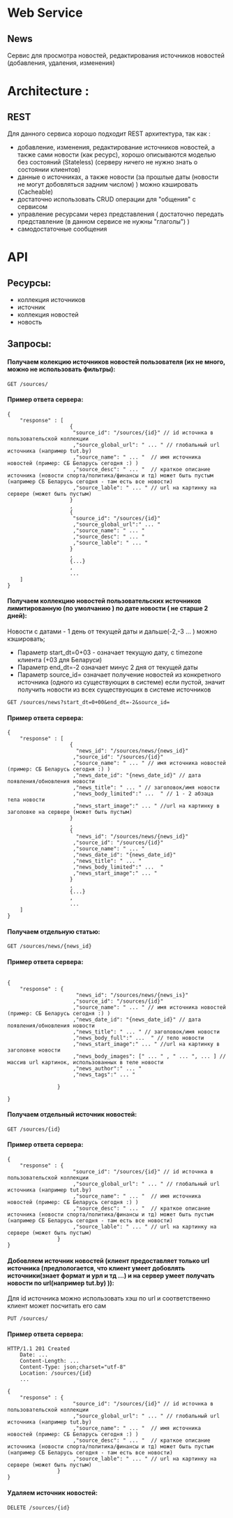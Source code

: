 # Web Service

## News

Сервис для просмотра новостей, редактирования источников новостей (добавления, удаления, изменения) 

# Architecture :

## REST

Для данного сервиса хорошо подходит REST архитектура, так как : 
 - добавление, изменения, редактирование источников новостей, а также сами новости (как ресурс), хорошо описываются моделью без состояний (Stateless)
   (серверу ничего не нужно знать о состоянии клиентов)
 - данные о источниках, а также новости (за прошлые даты (новости не могут добовляться задним числом) ) можно кэшировать (Cacheable)
 - достаточно использовать CRUD операции для "общения" с сервисом
 - управление ресурсами через представления ( достаточно передать представление (в данном сервисе не нужны "глаголы") ) 
 - самодостаточные сообщения

# API

## Ресурсы:

 - коллекция источников
 - источник
 - коллекция новостей
 - новость

## Запросы:

#### Получаем колекцию источников новостей пользователя (их не много, можно не использовать фильтры):
```
GET /sources/
```
#### Пример ответа сервера:
```
{ 
	"response" : [
					{ 
					 "source_id": "/sources/{id}" // id источнка в пользовательской коллекции
					 ,"source_global_url": " ... " // глобальный url источника (например tut.by)
					 ,"source_name": " ... "  // имя источника новостей (пример: СБ Беларусь сегодня :) ) 
					 ,"source_desc": " ... "  // краткое описание источника (новости спорта/политика/финансы и тд) может быть пустым (например СБ Беларусь сегодня - там есть все новости)
					 ,"source_lable": " ... " // url на картинку на сервере (может быть пустым)
					}
					,
					{
					 "source_id": "/sources/{id}"
					 ,"source_global_url":" ... "
					 ,"source_name": " ... "
					 ,"source_desc": " ... "
					 ,"source_lable": " ... "
					}
					,
					{...}
					, 
					...
	]
}
```
 
#### Получаем коллекцию новостей пользовательских источников лимитированную (по умолчанию ) по дате новости ( не старше 2 дней):

Новости с датами - 1 день от текущей даты и дальше(-2,-3 ... ) можно кэшировать;

 - Параметр start_dt=0+03 - означает текущую дату, с timezone клиента (+03 для Беларуси)
 - Параметр end_dt=-2 означает минус 2 дня от текущей даты
 - Параметр source_id= означает получение новостей из конкретного источника (одного из существующих в системе)
   если пустой, значит получить новости из всех существующих в системе источников

```
GET /sources/news?start_dt=0+00&end_dt=-2&source_id=
```
#### Пример ответа сервера:
```
{ 
	"response" : [
					{ 
					  "news_id": "/sources/news/{news_id}"
					 ,"source_id": "/sources/{id}"
					 ,"source_name": " ... " // имя источника новостей (пример: СБ Беларусь сегодня :) )
					 ,"news_date_id": "{news_date_id}" // дата появления/обновления новости
					 ,"news_title": " ... " // заголовок/имя новости
					 ,"news_body_limited":" ...  " // 1 - 2 абзаца тела новости
					 ,"news_start_image":" ... " //url на картинку в заголовке на сервере (может быть пустым)
					}
					,
					{
					  "news_id": "/sources/news/{news_id}"
					 ,"source_id": "/sources/{id}"
					 ,"source_name": " ... "
					 ,"news_date_id": "{news_date_id}"
					 ,"news_title": " ... " 
					 ,"news_body_limited":" ...  " 
					 ,"news_start_image":" ... " 
					}
					,
					{...}
					, 
					...
	]
}
```
#### Получаем отдельную статью:
```
GET /sources/news/{news_id}
```
#### Пример ответа сервера:

```

{ 
	"response" : { 
					  "news_id": "/sources/news/{news_is}"
					 ,"source_id": "/sources/{id}"
					 ,"source_name": " ... " // имя источника новостей (пример: СБ Беларусь сегодня :) )
					 ,"news_date_id": "{news_date_id}" // дата появления/обновления новости
					 ,"news_title": " ... " // заголовок/имя новости
					 ,"news_body_full":" ...  " // тело новости
					 ,"news_start_image":" ... " //url на картинку в заголовке новости
					 ,"news_body_images": [" ... " , " ... ", ... ] //массив url картинок, использованных в теле новости
					 ,"news_author":" ... " 
					 ,"news_tags":" ... "
					 
				}
	
}

```
 
#### Получаем отдельный источник новостей:
```
GET /sources/{id}
```
#### Пример ответа сервера:
```
{ 
	"response" : { 
					 "source_id": "/sources/{id}" // id источнка в пользовательской коллекции
					 ,"source_global_url": " ... " // глобальный url источника (например tut.by)
					 ,"source_name": " ... "  // имя источника новостей (пример: СБ Беларусь сегодня :) ) 
					 ,"source_desc": " ... "  // краткое описание источника (новости спорта/политика/финансы и тд) может быть пустым (например СБ Беларусь сегодня - там есть все новости)
					 ,"source_lable": " ... " // url на картинку на сервере (может быть пустым)
				}
}
```
 
#### Добовляем источник новостей (клиент предоставляет только url источника (предпологается, что клиент умеет добовлять источники(знает формат и урл и тд ...) и на сервер умеет получать новости по url(например tut.by) )):
Для id источника можно использовать хэш по url и соответственно клиент может посчитать его сам
```
PUT /sources/
```
#### Пример ответа сервера: 
```
HTTP/1.1 201 Created
    Date: ...
    Content-Length: ...  
    Content-Type: json;charset="utf-8"
    Location: /sources/{id}
	... 

{ 
	"response" : { 
					 "source_id": "/sources/{id}" // id источнка в пользовательской коллекции
					 ,"source_global_url": " ... " // глобальный url источника (например tut.by)
					 ,"source_name": " ... "  // имя источника новостей (пример: СБ Беларусь сегодня :) ) 
					 ,"source_desc": " ... "  // краткое описание источника (новости спорта/политика/финансы и тд) может быть пустым (например СБ Беларусь сегодня - там есть все новости)
					 ,"source_lable": " ... " // url на картинку на сервере (может быть пустым)
				}
}
```

#### Удаляем источник новостей: 
```
DELETE /sources/{id}
```



